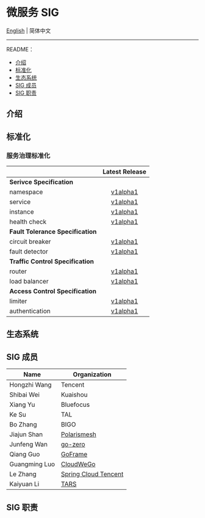 # 微服务 SIG

[English](./README.md) | 简体中文

---

README：

- [介绍](#介绍)
- [标准化](#标准化)
- [生态系统](#生态系统)
- [SIG 成员](#sig-成员)
- [SIG 职责](#sig-职责)

## 介绍

## 标准化

### 服务治理标准化

|                                   |         Latest Release             |  
| :-------------------------------- | :--------------------------------: |
| **Serivce Specification**         |
| namespace       | [v1alpha1](/specification/namespace/namespace.md) |
| service         | [v1alpha1](/specification/service/service.md) |
| instance        | [v1alpha1](/specification/instance/instance.md) |
| health check    | [v1alpha1](/specification/healthcheck/healthcheck.md) |
| **Fault Tolerance Specification** |
| circuit breaker | [v1alpha1](/specification/circuitbreaker/circuitbreaker.md) |
| fault detector  | [v1alpha1](/specification/faultdetector/faultdetector.md) |
| **Traffic Control Specification** |
| router          | [v1alpha1](/specification/router/router.md) |
| load balancer   | [v1alpha1](/specification/loadbalancer/loadbalancer.md) |
| **Access Control Specification**  |
| limiter         | [v1alpha1](/specification/limiter/limiter.md) |
| authentication  | [v1alpha1](/specification/authentication/authentication.md) |

## 生态系统

## SIG 成员

| Name          | Organization         |
| ------------- | -------------------- |
| Hongzhi Wang  | Tencent   |
| Shibai Wei    | Kuaishou  |
| Xiang Yu      | Bluefocus |
| Ke Su         | TAL       |
| Bo Zhang      | BIGO      |
| Jiajun Shan   | [Polarismesh](https://github.com/polarismesh) |
| Junfeng Wan   | [go-zero](https://github.com/zeromicro)   |
| Qiang Guo     | [GoFrame](https://github.com/gogf)        |
| Guangming Luo | [CloudWeGo](https://github.com/cloudwego) |
| Le Zhang      | [Spring Cloud Tencent](https://github.com/Tencent/spring-cloud-tencent) |
| Kaiyuan Li    | [TARS](https://github.com/TarsCloud/Tars) |

## SIG 职责
